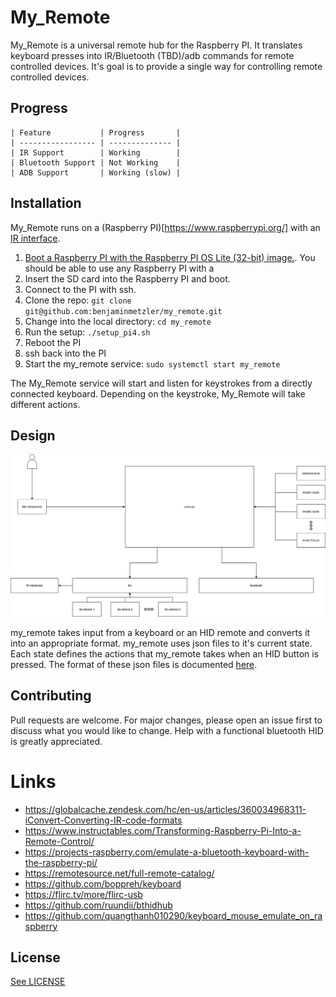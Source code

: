 # My_Remote

My_Remote is a universal remote hub for the Raspberry PI.  It translates keyboard presses into IR/Bluetooth (TBD)/adb commands for remote controlled devices.  It's goal is to provide a single way for controlling remote controlled devices.

## Progress

```text
| Feature           | Progress       |
| ----------------- | -------------- |
| IR Support        | Working        |
| Bluetooth Support | Not Working    |
| ADB Support       | Working (slow) |

```


## Installation

My_Remote runs on a (Raspberry PI)[https://www.raspberrypi.org/] with an [IR interface](https://www.crowdsupply.com/anavi-technology/infrared-phat).

1. [Boot a Raspberry PI with the Raspberry PI OS Lite (32-bit) image.](https://www.raspberrypi.org/documentation/installation/installing-images/). You should be able to use any Raspberry PI with a
2. Insert the SD card into the Raspberry PI and boot.
3. Connect to the PI with ssh.
4. Clone the repo: `git clone git@github.com:benjaminmetzler/my_remote.git`
5. Change into the local directory: `cd my_remote`
6. Run the setup: `./setup_pi4.sh`
7. Reboot the PI
8. ssh back into the PI
9. Start the my_remote service: `sudo systemctl start my_remote`

The My_Remote service will start and listen for keystrokes from a directly connected keyboard.  Depending on the keystroke, My_Remote will take different actions.

## Design

![Architecture Diagram](documentation/MR_Diagram.png)

my_remote takes input from a keyboard or an HID remote and converts it into an appropriate format.  my_remote uses json files to it's current state. Each state defines the actions that my_remote takes when an HID button is pressed.  The format of these json files is documented [here](documentation/json_format.md).

## Contributing

Pull requests are welcome. For major changes, please open an issue first to discuss what you would like to change.  Help with a functional bluetooth HID is greatly appreciated.

# Links

* https://globalcache.zendesk.com/hc/en-us/articles/360034968311-iConvert-Converting-IR-code-formats
* https://www.instructables.com/Transforming-Raspberry-Pi-Into-a-Remote-Control/
* https://projects-raspberry.com/emulate-a-bluetooth-keyboard-with-the-raspberry-pi/
* https://remotesource.net/full-remote-catalog/
* https://github.com/boppreh/keyboard
* https://flirc.tv/more/flirc-usb
* https://github.com/ruundii/bthidhub
* https://github.com/quangthanh010290/keyboard_mouse_emulate_on_raspberry

## License

[See LICENSE](https://github.com/benjaminmetzler/my_remote/blob/main/LICENSE)
